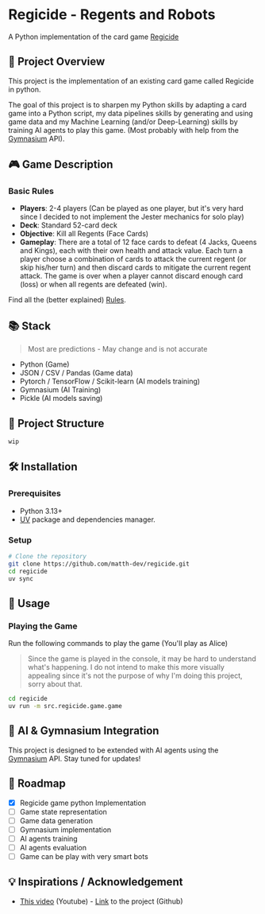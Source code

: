# Regicide - Regents and Robots

A Python implementation of the card game [Regicide](https://www.regicidegame.com) 

## 🎯 Project Overview

This project is the implementation of an existing card game called Regicide in python.

The goal of this project is to sharpen my Python skills by adapting a card game into a Python script, my data pipelines skills by generating and using game data and my Machine Learning (and/or Deep-Learning) skills by training AI agents to play this game. (Most probably with help from the [Gymnasium](https://gymnasium.farama.org/index.html#) API).

## 🎮 Game Description

### Basic Rules
- **Players**: 2-4 players (Can be played as one player, but it's very hard since I decided to not implement the Jester mechanics for solo play)
- **Deck**: Standard 52-card deck
- **Objective**: Kill all Regents (Face Cards)
- **Gameplay**: There are a total of 12 face cards to defeat (4 Jacks, Queens and Kings), each with their own health and attack value. Each turn a player choose a combination of cards to attack the current regent (or skip his/her turn) and then discard cards to mitigate the current regent attack. The game is over when a player cannot discard enough card (loss) or when all regents are defeated (win).

Find all the (better explained) [Rules](https://www.regicidegame.com/site_files/33132/upload_files/RegicideRulesA4.pdf).

## 📚 Stack

> Most are predictions - May change and is not accurate

- Python (Game)
- JSON / CSV / Pandas (Game data)
- Pytorch / TensorFlow / Scikit-learn (AI models training)
- Gymnasium (AI Training)
- Pickle (AI models saving)

## 📁 Project Structure

```
wip
```

## 🛠️ Installation

### Prerequisites
- Python 3.13+
- [UV](https://docs.astral.sh/uv/) package and dependencies manager.

### Setup
```bash
# Clone the repository
git clone https://github.com/matth-dev/regicide.git
cd regicide
uv sync
```

## 🎯 Usage

### Playing the Game

Run the following commands to play the game (You'll play as Alice)

> Since the game is played in the console, it may be hard to understand what's happening. I do not intend to make this more visually appealing since it's not the purpose of why I'm doing this project, sorry about that.

```bash
cd regicide
uv run -m src.regicide.game.game
```

## 🤖 AI & Gymnasium Integration

This project is designed to be extended with AI agents using the [Gymnasium](https://gymnasium.farama.org/) API. Stay tuned for updates!

## 📅 Roadmap

- [x] Regicide game python Implementation
- [ ] Game state representation
- [ ] Game data generation
- [ ] Gymnasium implementation
- [ ] AI agents training
- [ ] AI agents evaluation
- [ ] Game can be play with very smart bots

## 💡 Inspirations / Acknowledgement

- [This video](https://youtu.be/DcYLT37ImBY) (Youtube) - [Link](https://github.com/PWhiddy/PokemonRedExperiments) to the project (Github)